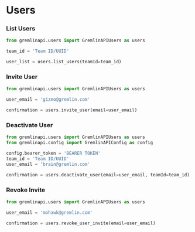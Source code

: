 # Users

### List Users

```python
from gremlinapi.users import GremlinAPIUsers as users

team_id = 'Team ID/UUID'

user_list = users.list_users(teamId=team_id)
```

### Invite User
```python
from gremlinapi.users import GremlinAPIUsers as users

user_email = 'gizmo@gremlin.com'

confirmation = users.invite_user(email=user_email)
```

### Deactivate User
```python
from gremlinapi.users import GremlinAPIUsers as users
from gremlinapi.config import GremlinAPIConfig as config

config.bearer_token = 'BEARER TOKEN'
team_id = 'Team ID/UUID'
user_email = 'brain@gremlin.com'

confirmation = users.deactivate_user(email=user_email, teamId=team_id)
```

### Revoke Invite
```python
from gremlinapi.users import GremlinAPIUsers as users

user_email = 'mohawk@gremlin.com'

confirmation = users.revoke_user_invite(email=user_email)
```

